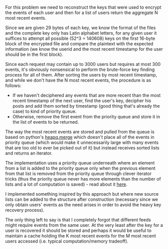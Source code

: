 For this problem we need to reconstruct the keys that were used to encrypt the events of each user and then for a list of users return the aggregate N most recent events.

Since we are given 29 bytes of each key, we know the format of the files and the complete key only has Latin alphabet letters, for any given user it suffices to attempt all possible (52^3 = 140608) keys on the first 16-byte block of the encrypted file and compare the plaintext with the expected information (we know the userid and the most recent timestamp for the user should be in the first block).

Since each request may contain up to 3000 users but requires at most 300 events, it's obviously nonsensical to perform the brute-force key finding process for all of them. After sorting the users by most recent timestamp, and while we don't have the N most recent events, the procedure is as follows:

* If we haven't deciphered any events that are more recent than the most recent timestamp of the next user, find the user's key, decipher his posts and add them sorted by timestamp (good thing that's already the case) to kind of priority queue.
* Otherwise, remove the first event from the priority queue and store it in the list of events to be returned.

The way the most recent events are stored and pulled from the queue is based on python's [heapq.merge](https://docs.python.org/2/library/heapq.html#heapq.merge) which doesn't place all of the events in priority queue (which would make it unnecessarily large with many events that are too old to ever be picked out of it) but instead receives sorted lists and returns an iterator. 

The implementation uses a priority queue underneath where an element from a list is added to the priority queue only when the previous element from that list is removed from the priority queue through clever iterator tricks (thus the priority queue never has more elements than the number of lists and a lot of computation is saved) - read about it [here](http://wordaligned.org/articles/merging-sorted-streams-in-python.html). 

I implemented something inspired by this approach but where new source lists can be added to the structure after construction (necessary since we only obtain users' events as the need arises in order to avoid the heavy key recovery process).

The only thing left to say is that I completely forgot that different feeds might require events from the same user. At the very least after the key for a user is recovered it should be stored and perhaps it would be useful to maintain a cache holding the K most recent events for the M most recent users accessed (i.e. typical computation/memory tradeoff).
